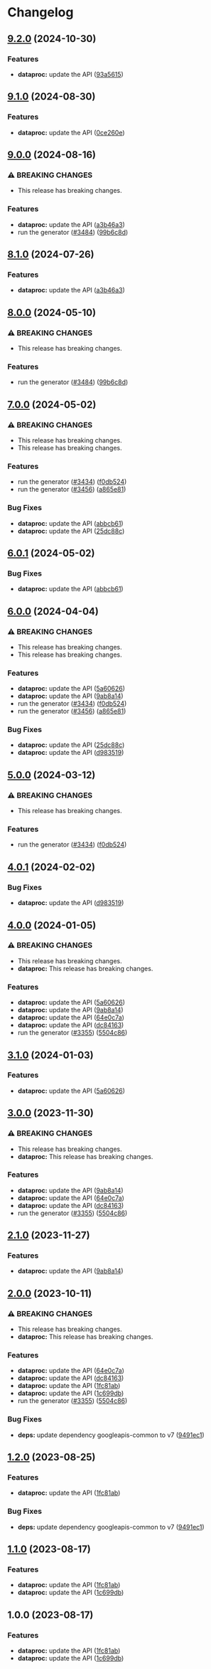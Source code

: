# Changelog

## [9.2.0](https://github.com/googleapis/google-api-nodejs-client/compare/dataproc-v9.1.0...dataproc-v9.2.0) (2024-10-30)


### Features

* **dataproc:** update the API ([93a5615](https://github.com/googleapis/google-api-nodejs-client/commit/93a56159cbe4a0544f256b813575da95b450705b))

## [9.1.0](https://github.com/googleapis/google-api-nodejs-client/compare/dataproc-v9.0.0...dataproc-v9.1.0) (2024-08-30)


### Features

* **dataproc:** update the API ([0ce260e](https://github.com/googleapis/google-api-nodejs-client/commit/0ce260e745c14e69a876a8ae68638229340465ad))

## [9.0.0](https://github.com/googleapis/google-api-nodejs-client/compare/dataproc-v8.1.0...dataproc-v9.0.0) (2024-08-16)


### ⚠ BREAKING CHANGES

* This release has breaking changes.

### Features

* **dataproc:** update the API ([a3b46a3](https://github.com/googleapis/google-api-nodejs-client/commit/a3b46a36a374b236e43853e13064552d3e5f37dd))
* run the generator ([#3484](https://github.com/googleapis/google-api-nodejs-client/issues/3484)) ([99b6c8d](https://github.com/googleapis/google-api-nodejs-client/commit/99b6c8de5beb8447d177048a64a977ee39ee5ee6))

## [8.1.0](https://github.com/googleapis/google-api-nodejs-client/compare/dataproc-v8.0.0...dataproc-v8.1.0) (2024-07-26)


### Features

* **dataproc:** update the API ([a3b46a3](https://github.com/googleapis/google-api-nodejs-client/commit/a3b46a36a374b236e43853e13064552d3e5f37dd))

## [8.0.0](https://github.com/googleapis/google-api-nodejs-client/compare/dataproc-v7.0.0...dataproc-v8.0.0) (2024-05-10)


### ⚠ BREAKING CHANGES

* This release has breaking changes.

### Features

* run the generator ([#3484](https://github.com/googleapis/google-api-nodejs-client/issues/3484)) ([99b6c8d](https://github.com/googleapis/google-api-nodejs-client/commit/99b6c8de5beb8447d177048a64a977ee39ee5ee6))

## [7.0.0](https://github.com/googleapis/google-api-nodejs-client/compare/dataproc-v6.0.1...dataproc-v7.0.0) (2024-05-02)


### ⚠ BREAKING CHANGES

* This release has breaking changes.
* This release has breaking changes.

### Features

* run the generator ([#3434](https://github.com/googleapis/google-api-nodejs-client/issues/3434)) ([f0db524](https://github.com/googleapis/google-api-nodejs-client/commit/f0db524bb26f05cea3dec4c0ed66b496399e3857))
* run the generator ([#3456](https://github.com/googleapis/google-api-nodejs-client/issues/3456)) ([a865e81](https://github.com/googleapis/google-api-nodejs-client/commit/a865e81539b315d3b321650663ba0b2555b1e5a1))


### Bug Fixes

* **dataproc:** update the API ([abbcb61](https://github.com/googleapis/google-api-nodejs-client/commit/abbcb618952a5c365ef553b83f88bd4fc6a19c68))
* **dataproc:** update the API ([25dc88c](https://github.com/googleapis/google-api-nodejs-client/commit/25dc88ca8649b1ea39d7d5a82353ad157d0530a7))

## [6.0.1](https://github.com/googleapis/google-api-nodejs-client/compare/dataproc-v6.0.0...dataproc-v6.0.1) (2024-05-02)


### Bug Fixes

* **dataproc:** update the API ([abbcb61](https://github.com/googleapis/google-api-nodejs-client/commit/abbcb618952a5c365ef553b83f88bd4fc6a19c68))

## [6.0.0](https://github.com/googleapis/google-api-nodejs-client/compare/dataproc-v5.0.0...dataproc-v6.0.0) (2024-04-04)


### ⚠ BREAKING CHANGES

* This release has breaking changes.
* This release has breaking changes.

### Features

* **dataproc:** update the API ([5a60626](https://github.com/googleapis/google-api-nodejs-client/commit/5a606262b3b48769b8c398f4fc306355a4b58373))
* **dataproc:** update the API ([9ab8a14](https://github.com/googleapis/google-api-nodejs-client/commit/9ab8a14541c3a69a628a08df5d4eb08da4a2e060))
* run the generator ([#3434](https://github.com/googleapis/google-api-nodejs-client/issues/3434)) ([f0db524](https://github.com/googleapis/google-api-nodejs-client/commit/f0db524bb26f05cea3dec4c0ed66b496399e3857))
* run the generator ([#3456](https://github.com/googleapis/google-api-nodejs-client/issues/3456)) ([a865e81](https://github.com/googleapis/google-api-nodejs-client/commit/a865e81539b315d3b321650663ba0b2555b1e5a1))


### Bug Fixes

* **dataproc:** update the API ([25dc88c](https://github.com/googleapis/google-api-nodejs-client/commit/25dc88ca8649b1ea39d7d5a82353ad157d0530a7))
* **dataproc:** update the API ([d983519](https://github.com/googleapis/google-api-nodejs-client/commit/d983519273d7e4cbf8f8bace7bbb0ade075e8305))

## [5.0.0](https://github.com/googleapis/google-api-nodejs-client/compare/dataproc-v4.0.1...dataproc-v5.0.0) (2024-03-12)


### ⚠ BREAKING CHANGES

* This release has breaking changes.

### Features

* run the generator ([#3434](https://github.com/googleapis/google-api-nodejs-client/issues/3434)) ([f0db524](https://github.com/googleapis/google-api-nodejs-client/commit/f0db524bb26f05cea3dec4c0ed66b496399e3857))

## [4.0.1](https://github.com/googleapis/google-api-nodejs-client/compare/dataproc-v4.0.0...dataproc-v4.0.1) (2024-02-02)


### Bug Fixes

* **dataproc:** update the API ([d983519](https://github.com/googleapis/google-api-nodejs-client/commit/d983519273d7e4cbf8f8bace7bbb0ade075e8305))

## [4.0.0](https://github.com/googleapis/google-api-nodejs-client/compare/dataproc-v3.1.0...dataproc-v4.0.0) (2024-01-05)


### ⚠ BREAKING CHANGES

* This release has breaking changes.
* **dataproc:** This release has breaking changes.

### Features

* **dataproc:** update the API ([5a60626](https://github.com/googleapis/google-api-nodejs-client/commit/5a606262b3b48769b8c398f4fc306355a4b58373))
* **dataproc:** update the API ([9ab8a14](https://github.com/googleapis/google-api-nodejs-client/commit/9ab8a14541c3a69a628a08df5d4eb08da4a2e060))
* **dataproc:** update the API ([64e0c7a](https://github.com/googleapis/google-api-nodejs-client/commit/64e0c7a4d0af961ccec830c7ca850d9b04f63581))
* **dataproc:** update the API ([dc84163](https://github.com/googleapis/google-api-nodejs-client/commit/dc841634438a92bc9e7d8a17dfc1955b20204c29))
* run the generator ([#3355](https://github.com/googleapis/google-api-nodejs-client/issues/3355)) ([5504c86](https://github.com/googleapis/google-api-nodejs-client/commit/5504c86fd61740886047320e2ed70f02a164acd7))

## [3.1.0](https://github.com/googleapis/google-api-nodejs-client/compare/dataproc-v3.0.0...dataproc-v3.1.0) (2024-01-03)


### Features

* **dataproc:** update the API ([5a60626](https://github.com/googleapis/google-api-nodejs-client/commit/5a606262b3b48769b8c398f4fc306355a4b58373))

## [3.0.0](https://github.com/googleapis/google-api-nodejs-client/compare/dataproc-v2.1.0...dataproc-v3.0.0) (2023-11-30)


### ⚠ BREAKING CHANGES

* This release has breaking changes.
* **dataproc:** This release has breaking changes.

### Features

* **dataproc:** update the API ([9ab8a14](https://github.com/googleapis/google-api-nodejs-client/commit/9ab8a14541c3a69a628a08df5d4eb08da4a2e060))
* **dataproc:** update the API ([64e0c7a](https://github.com/googleapis/google-api-nodejs-client/commit/64e0c7a4d0af961ccec830c7ca850d9b04f63581))
* **dataproc:** update the API ([dc84163](https://github.com/googleapis/google-api-nodejs-client/commit/dc841634438a92bc9e7d8a17dfc1955b20204c29))
* run the generator ([#3355](https://github.com/googleapis/google-api-nodejs-client/issues/3355)) ([5504c86](https://github.com/googleapis/google-api-nodejs-client/commit/5504c86fd61740886047320e2ed70f02a164acd7))

## [2.1.0](https://github.com/googleapis/google-api-nodejs-client/compare/dataproc-v2.0.0...dataproc-v2.1.0) (2023-11-27)


### Features

* **dataproc:** update the API ([9ab8a14](https://github.com/googleapis/google-api-nodejs-client/commit/9ab8a14541c3a69a628a08df5d4eb08da4a2e060))

## [2.0.0](https://github.com/googleapis/google-api-nodejs-client/compare/dataproc-v1.2.0...dataproc-v2.0.0) (2023-10-11)


### ⚠ BREAKING CHANGES

* This release has breaking changes.
* **dataproc:** This release has breaking changes.

### Features

* **dataproc:** update the API ([64e0c7a](https://github.com/googleapis/google-api-nodejs-client/commit/64e0c7a4d0af961ccec830c7ca850d9b04f63581))
* **dataproc:** update the API ([dc84163](https://github.com/googleapis/google-api-nodejs-client/commit/dc841634438a92bc9e7d8a17dfc1955b20204c29))
* **dataproc:** update the API ([1fc81ab](https://github.com/googleapis/google-api-nodejs-client/commit/1fc81abff84da94dba4cac7efab50dddb907f3e7))
* **dataproc:** update the API ([1c699db](https://github.com/googleapis/google-api-nodejs-client/commit/1c699db9ce53e6b42bc0019fac90e1c9c009f7f1))
* run the generator ([#3355](https://github.com/googleapis/google-api-nodejs-client/issues/3355)) ([5504c86](https://github.com/googleapis/google-api-nodejs-client/commit/5504c86fd61740886047320e2ed70f02a164acd7))


### Bug Fixes

* **deps:** update dependency googleapis-common to v7 ([9491ec1](https://github.com/googleapis/google-api-nodejs-client/commit/9491ec1cdc3c413e7d73edcfcd59cf5c28a7c855))

## [1.2.0](https://github.com/googleapis/google-api-nodejs-client/compare/dataproc-v1.1.0...dataproc-v1.2.0) (2023-08-25)


### Features

* **dataproc:** update the API ([1fc81ab](https://github.com/googleapis/google-api-nodejs-client/commit/1fc81abff84da94dba4cac7efab50dddb907f3e7))


### Bug Fixes

* **deps:** update dependency googleapis-common to v7 ([9491ec1](https://github.com/googleapis/google-api-nodejs-client/commit/9491ec1cdc3c413e7d73edcfcd59cf5c28a7c855))

## [1.1.0](https://github.com/googleapis/google-api-nodejs-client/compare/dataproc-v1.0.0...dataproc-v1.1.0) (2023-08-17)


### Features

* **dataproc:** update the API ([1fc81ab](https://github.com/googleapis/google-api-nodejs-client/commit/1fc81abff84da94dba4cac7efab50dddb907f3e7))
* **dataproc:** update the API ([1c699db](https://github.com/googleapis/google-api-nodejs-client/commit/1c699db9ce53e6b42bc0019fac90e1c9c009f7f1))

## 1.0.0 (2023-08-17)


### Features

* **dataproc:** update the API ([1fc81ab](https://github.com/googleapis/google-api-nodejs-client/commit/1fc81abff84da94dba4cac7efab50dddb907f3e7))
* **dataproc:** update the API ([1c699db](https://github.com/googleapis/google-api-nodejs-client/commit/1c699db9ce53e6b42bc0019fac90e1c9c009f7f1))

